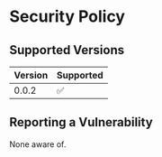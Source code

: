 # Security Policy

## Supported Versions

| Version | Supported          |
|---------| ------------------ |
| 0.0.2   | :white_check_mark: |

## Reporting a Vulnerability

None aware of.
